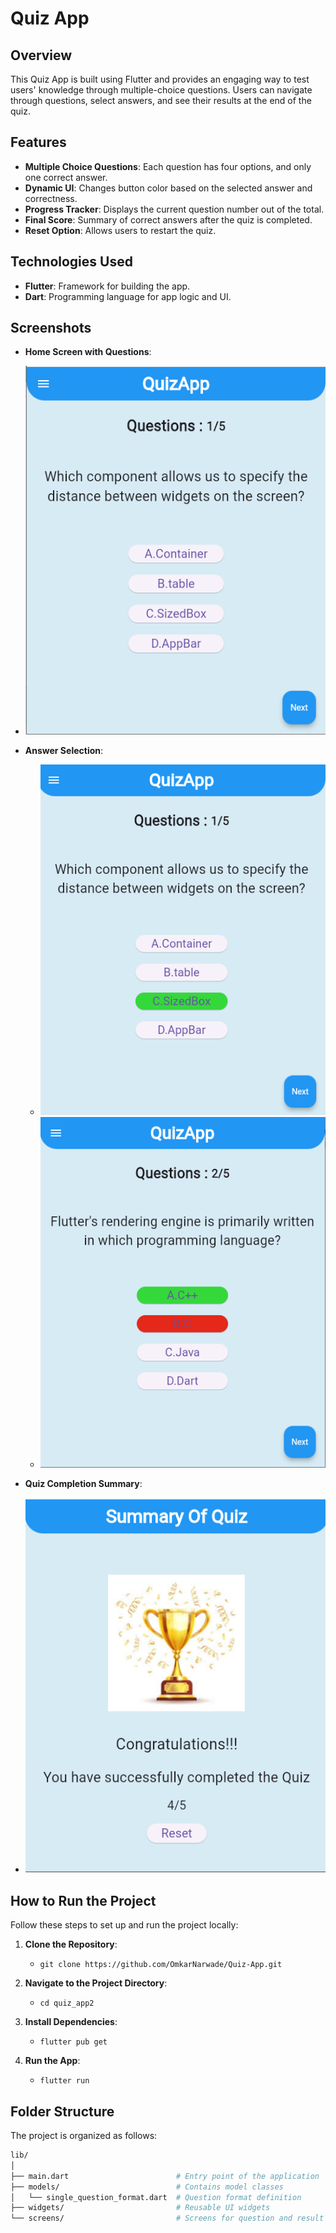 # Quiz App

## Overview
This Quiz App is built using Flutter and provides an engaging way to test users' knowledge through multiple-choice questions. Users can navigate through questions, select answers, and see their results at the end of the quiz.

## Features
- **Multiple Choice Questions**: Each question has four options, and only one correct answer.
- **Dynamic UI**: Changes button color based on the selected answer and correctness.
- **Progress Tracker**: Displays the current question number out of the total.
- **Final Score**: Summary of correct answers after the quiz is completed.
- **Reset Option**: Allows users to restart the quiz.

## Technologies Used
- **Flutter**: Framework for building the app.
- **Dart**: Programming language for app logic and UI.

## Screenshots
- **Home Screen with Questions**:
- ![Home Screen with Questions](screenshots/Home%20Screen%20with%20Questions.PNG)

- **Answer Selection**: 
   - ![Answer Selection](screenshots/Answer%20Selection.png)
   - ![Answer Selection 2](screenshots/Answer%20Selection2.png)

- **Quiz Completion Summary**:
- ![Quiz Completion Summary](screenshots/Quiz%20Completion%20Summary.png)

## How to Run the Project
Follow these steps to set up and run the project locally:

1. **Clone the Repository**:
   - `git clone https://github.com/OmkarNarwade/Quiz-App.git`
   
2. **Navigate to the Project Directory**:
   - `cd quiz_app2`
   
3. **Install Dependencies**:
   - `flutter pub get`
   
4. **Run the App**:
   - `flutter run`

## Folder Structure
The project is organized as follows:

```bash
lib/
│
├── main.dart                        # Entry point of the application
├── models/                          # Contains model classes
│   └── single_question_format.dart  # Question format definition
├── widgets/                         # Reusable UI widgets
└── screens/                         # Screens for question and result display
